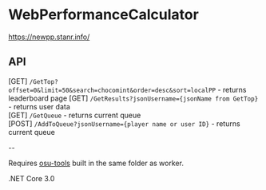 # WebPerformanceCalculator
https://newpp.stanr.info/

## API
[GET] `/GetTop?offset=0&limit=50&search=chocomint&order=desc&sort=localPP` - returns leaderboard page
[GET] `/GetResults?jsonUsername={jsonName from GetTop}` - returns user data  
[GET] `/GetQueue` - returns current queue  
[POST] `/AddToQueue?jsonUsername={player name or user ID}` - returns current queue  

--  

Requires [osu-tools](https://github.com/stanriders/osu-tools) built in the same folder as worker.

.NET Core 3.0